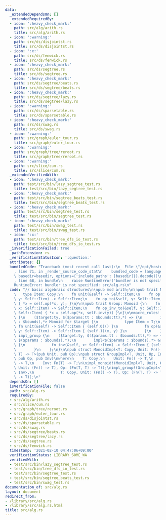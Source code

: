 ```yaml
---
data:
  _extendedDependsOn: []
  _extendedRequiredBy:
  - icon: ':heavy_check_mark:'
    path: src/alg/arith.rs
    title: src/alg/arith.rs
  - icon: ':warning:'
    path: src/ds/disjointst.rs
    title: src/ds/disjointst.rs
  - icon: ':x:'
    path: src/ds/fenwick.rs
    title: src/ds/fenwick.rs
  - icon: ':heavy_check_mark:'
    path: src/ds/segtree.rs
    title: src/ds/segtree.rs
  - icon: ':heavy_check_mark:'
    path: src/ds/segtree/beats.rs
    title: src/ds/segtree/beats.rs
  - icon: ':heavy_check_mark:'
    path: src/ds/segtree/lazy.rs
    title: src/ds/segtree/lazy.rs
  - icon: ':warning:'
    path: src/ds/sparsetable.rs
    title: src/ds/sparsetable.rs
  - icon: ':heavy_check_mark:'
    path: src/ds/swag.rs
    title: src/ds/swag.rs
  - icon: ':warning:'
    path: src/graph/euler_tour.rs
    title: src/graph/euler_tour.rs
  - icon: ':warning:'
    path: src/graph/tree/reroot.rs
    title: src/graph/tree/reroot.rs
  - icon: ':warning:'
    path: src/slice/cum.rs
    title: src/slice/cum.rs
  _extendedVerifiedWith:
  - icon: ':heavy_check_mark:'
    path: test/src/bin/lazy_segtree_test.rs
    title: test/src/bin/lazy_segtree_test.rs
  - icon: ':heavy_check_mark:'
    path: test/src/bin/segtree_beats_test.rs
    title: test/src/bin/segtree_beats_test.rs
  - icon: ':heavy_check_mark:'
    path: test/src/bin/segtree_test.rs
    title: test/src/bin/segtree_test.rs
  - icon: ':heavy_check_mark:'
    path: test/src/bin/swag_test.rs
    title: test/src/bin/swag_test.rs
  - icon: ':x:'
    path: test/src/bin/tree_dfs_io_test.rs
    title: test/src/bin/tree_dfs_io_test.rs
  _isVerificationFailed: true
  _pathExtension: rs
  _verificationStatusIcon: ':question:'
  attributes: {}
  bundledCode: "Traceback (most recent call last):\n  File \"/opt/hostedtoolcache/Python/3.9.1/x64/lib/python3.9/site-packages/onlinejudge_verify/documentation/build.py\"\
    , line 71, in _render_source_code_stat\n    bundled_code = language.bundle(stat.path,\
    \ basedir=basedir, options={'include_paths': [basedir]}).decode()\n  File \"/opt/hostedtoolcache/Python/3.9.1/x64/lib/python3.9/site-packages/onlinejudge_verify/languages/user_defined.py\"\
    , line 68, in bundle\n    raise RuntimeError('bundler is not specified: {}'.format(path.as_posix()))\n\
    RuntimeError: bundler is not specified: src/alg.rs\n"
  code: "// basic algebraic structures\n\npub mod arith;\n\npub trait Monoid {\n \
    \   type Item: Copy;\n    fn unit(&self) -> Self::Item;\n    fn op(&self, x: Self::Item,\
    \ y: Self::Item) -> Self::Item;\n    fn op_to(&self, y: Self::Item, x: &mut Self::Item)\
    \ { *x = self.op(*x, y); }\n}\n\npub trait Group: Monoid {\n    fn inv(&self,\
    \ x: Self::Item) -> Self::Item;\n    fn op_inv_to(&self, y: Self::Item, x: &mut\
    \ Self::Item) { *x = self.op(*x, self.inv(y)) }\n}\n\nmacro_rules! impl_monoid\
    \ {\n    ($target:ty, $($params:tt : $bounds:tt),*) => {\n        impl<$($params\
    \ : $bounds),*> Monoid for $target {\n            type Item = T;\n           \
    \ fn unit(&self) -> Self::Item { (self.0)() }\n            fn op(&self, x: Self::Item,\
    \ y: Self::Item) -> Self::Item { (self.1)(x, y) }\n        }\n    };\n}\n\nmacro_rules!\
    \ impl_group {\n    ($target:ty, $($params:tt : $bounds:tt),*) => {\n        impl_monoid!($target,\
    \ $($params : $bounds),*);\n        impl<$($params : $bounds),*> Group for $target\
    \ {\n            fn inv(&self, x: Self::Item) -> Self::Item { (self.2)(x) }\n\
    \        }\n    };\n}\n\npub struct MonoidImpl<T: Copy, Unit: Fn() -> T, Op: Fn(T,\
    \ T) -> T>(pub Unit, pub Op);\npub struct GroupImpl<T, Unit, Op, Inv>(pub Unit,\
    \ pub Op, pub Inv)\nwhere\n    T: Copy,\n    Unit: Fn() -> T,\n    Op: Fn(T, T)\
    \ -> T,\n    Inv: Fn(T) -> T;\n\nimpl_monoid!(MonoidImpl<T, Unit, Op>, T: Copy,\
    \ Unit: (Fn() -> T), Op: (Fn(T, T) -> T));\nimpl_group!(GroupImpl<T, Unit, Op,\
    \ Inv>,\n            T: Copy, Unit: (Fn() -> T), Op: (Fn(T, T) -> T), Inv: (Fn(T)\
    \ -> T));\n"
  dependsOn: []
  isVerificationFile: false
  path: src/alg.rs
  requiredBy:
  - src/alg/arith.rs
  - src/slice/cum.rs
  - src/graph/tree/reroot.rs
  - src/graph/euler_tour.rs
  - src/ds/disjointst.rs
  - src/ds/sparsetable.rs
  - src/ds/swag.rs
  - src/ds/segtree/beats.rs
  - src/ds/segtree/lazy.rs
  - src/ds/segtree.rs
  - src/ds/fenwick.rs
  timestamp: '2021-02-10 04:47:06+09:00'
  verificationStatus: LIBRARY_SOME_WA
  verifiedWith:
  - test/src/bin/lazy_segtree_test.rs
  - test/src/bin/tree_dfs_io_test.rs
  - test/src/bin/segtree_test.rs
  - test/src/bin/segtree_beats_test.rs
  - test/src/bin/swag_test.rs
documentation_of: src/alg.rs
layout: document
redirect_from:
- /library/src/alg.rs
- /library/src/alg.rs.html
title: src/alg.rs
---
```

